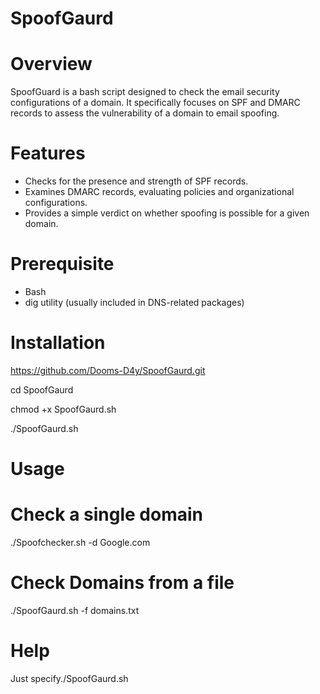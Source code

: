 # SpoofGaurd

# Overview 
SpoofGuard is a bash script designed to check the email security configurations of a domain. It specifically focuses on SPF and DMARC records to assess the vulnerability of a domain to email spoofing. 

# Features 

* Checks for the presence and strength of SPF records.
* Examines DMARC records, evaluating policies and organizational configurations.
* Provides a simple verdict on whether spoofing is possible for a given domain.

# Prerequisite 
* Bash
* dig utility (usually included in DNS-related packages)

# Installation 

https://github.com/Dooms-D4y/SpoofGaurd.git

cd SpoofGaurd 

chmod +x SpoofGaurd.sh

./SpoofGaurd.sh

# Usage 
# Check a single domain 
./Spoofchecker.sh -d Google.com

# Check Domains from a file
./SpoofGaurd.sh -f domains.txt

# Help 

Just specify./SpoofGaurd.sh 



